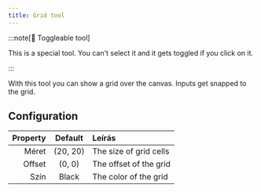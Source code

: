 ```yaml
---
title: Grid tool
---
```


:::note[🔘 Toggleable tool]

This is a special tool.
You can't select it and it gets toggled if you click on it.

:::

With this tool you can show a grid over the canvas.
Inputs get snapped to the grid.

## Configuration

| Property |           Default           | Leírás                 |
| -------: | :-------------------------: | :--------------------- |
|    Méret | (20, 20) | The size of grid cells |
|   Offset |  (0, 0)  | The offset of the grid |
|     Szín |            Black            | The color of the grid  |
